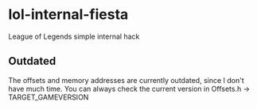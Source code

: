 # lol-internal-fiesta
League of Legends simple internal hack

## Outdated
The offsets and memory addresses are currently outdated, since I don't have much time.
You can always check the current version in Offsets.h -> TARGET_GAMEVERSION
